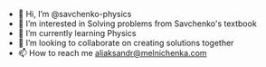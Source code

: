 - 👋 Hi, I’m @savchenko-physics
- 👀 I’m interested in Solving problems from Savchenko's textbook
- 🌱 I’m currently learning Physics
- 💞️ I’m looking to collaborate on creating solutions together
- 📫 How to reach me aliaksandr@melnichenka.com

<!---
savchenko-physics/savchenko-physics is a ✨ special ✨ repository because its `README.md` (this file) appears on your GitHub profile.
You can click the Preview link to take a look at your changes.
--->
